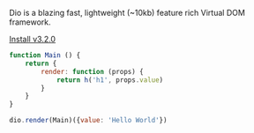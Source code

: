 Dio is a blazing fast, lightweight (~10kb) feature rich Virtual DOM framework.

[Install v3.2.0](./documentation "button")

```javascript
function Main () {
	return {
		render: function (props) {
			return h('h1', props.value)
		}
	}
}

dio.render(Main)({value: 'Hello World'})
```